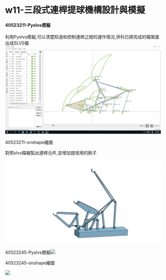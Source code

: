 # w11-三段式連桿提球機構設計與模擬

#### 40523211-Pyslvs模擬

利用Pyslvs模擬,可以清楚知道和控制連桿之間的運作情況,併科已將完成的檔案匯出成SLVS檔![](/assets/231.png)

40523211-onshape繪圖

對照slvs檔繪製出連桿元件,並增加提球用的鉤子

![](/assets/5456.png)

40523245-Pyslvs模擬![](/assets/圖1.png)

40523245-onshape繪圖

![](/assets/圖2.png)

